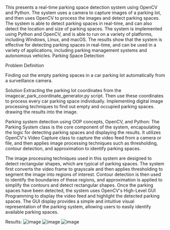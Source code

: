This presents a real-time parking space detection system using OpenCV and Python. The system uses a camera to capture images of a parking lot, and then uses OpenCV to process the images and detect parking spaces. The system is able to detect parking spaces in real-time, and can also detect the location and size of parking spaces. The system is implemented using Python and OpenCV, and is able to run on a variety of platforms, including Windows, Linux, and macOS. The results show that the system is effective for detecting parking spaces in real-time, and can be used in a variety of applications, including parking management systems and autonomous vehicles.
Parking Space Detection 

Problem Definition 

Finding out the empty parking spaces in a car parking lot automatically from a surveillance camera. 

Solution 
Extracting the parking lot coordinates from the imagecar_park_coordinate_generator.py script.
 Then use these coordinates to process every car parking space individually. Implementing digital image processing techniques to find out empty and occupied parking spaces. drawing the results into the image.

Parking system detection using OOP concepts, OpenCV, and Python:
The Parking System class is the core component of the system, encapsulating the logic for detecting parking spaces and displaying the results. It utilizes OpenCV's Video Capture class to capture the video feed from a camera or file, and then applies image processing techniques such as thresholding, contour detection, and approximation to identify parking spaces.

The image processing techniques used in this system are designed to detect rectangular shapes, which are typical of parking spaces. The system first converts the video frame to grayscale and then applies thresholding to segment the image into regions of interest. Contour detection is then used to identify the boundaries of these regions, and approximation is applied to simplify the contours and detect rectangular shapes.
Once the parking spaces have been detected, the system uses OpenCV's High-Level GUI Programming to display the video feed and highlight the detected parking spaces. The GUI display provides a simple and intuitive visual representation of the parking system, allowing users to easily identify available parking spaces.


Results:
![image](https://github.com/user-attachments/assets/06d24878-8bf0-4165-81c4-a642a85e8cdc)
![image](https://github.com/user-attachments/assets/defe936e-f744-404c-b994-c30b6af297fd)
![image](https://github.com/user-attachments/assets/e1e4058f-57a6-4a85-abff-94d0cae97257)


